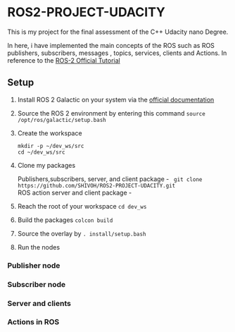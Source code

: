 # ROS2-PROJECT-UDACITY

This is my project for the final assessment of the C++ Udacity nano Degree. 

In here, i have implemented the main concepts of the ROS such as ROS publishers, subscribers, messages , topics, services, clients and Actions. In reference to the [ROS-2 Official Tutorial](https://docs.ros.org/en/galactic/Tutorials.html)


## Setup

1. Install ROS 2 Galactic on your system via the [official documentation](https://docs.ros.org/en/galactic/Installation.html)
2. Source the ROS 2 environment by entering this command  `source /opt/ros/galactic/setup.bash`
3. Create the workspace <br/>

   `mkdir -p ~/dev_ws/src` <br/>
   `cd ~/dev_ws/src`
4. Clone my packages <br/>

   Publishers,subscribers, server, and client package -  ` git clone https://github.com/SHIVOH/ROS2-PROJECT-UDACITY.git` <br/>
   ROS action server and client package  - 
5. Reach the root of your workspace
    `cd dev_ws`
6. Build the packages 
    `colcon build`
7. Source the overlay by ` . install/setup.bash `
8. Run the nodes
### Publisher node

### Subscriber node

### Server and clients

### Actions in ROS


